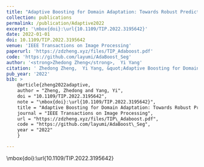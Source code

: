 ```yaml
---
title: "Adaptive Boosting for Domain Adaptation: Towards Robust Predictions in Scene Segmentation"
collection: publications
permalink: /publication/Adaptive2022
excerpt: '\mbox{doi}:\url{10.1109/TIP.2022.3195642}'
date: 2022-01-01
doi: 10.1109/TIP.2022.3195642
venue: 'IEEE Transactions on Image Processing'
paperurl: 'https://zdzheng.xyz/files/TIP_Adaboost.pdf'
code: 'https://github.com/layumi/AdaBoost_Seg'
author: '<strong>Zhedong Zheng</strong>,  Yi Yang'
citation: ' Zhedong Zheng,  Yi Yang, &quot;Adaptive Boosting for Domain Adaptation: Towards Robust Predictions in Scene Segmentation.&quot; IEEE Transactions on Image Processing, 2022. DOI: 10.1109/TIP.2022.3195642'
pub_year: '2022'
bib: >
    @article{zheng2022adaptive,  
    author = "Zheng, Zhedong and Yang, Yi",  
    doi = "10.1109/TIP.2022.3195642",  
    note = "\mbox{doi}:\url{10.1109/TIP.2022.3195642}",  
    title = "Adaptive Boosting for Domain Adaptation: Towards Robust Predictions in Scene Segmentation",  
    journal = "IEEE Transactions on Image Processing",  
    url = "https://zdzheng.xyz/files/TIP\_Adaboost.pdf",  
    code = "https://github.com/layumi/AdaBoost\_Seg",  
    year = "2022"
    }

---
```

\mbox{doi}:\url{10.1109/TIP.2022.3195642}
